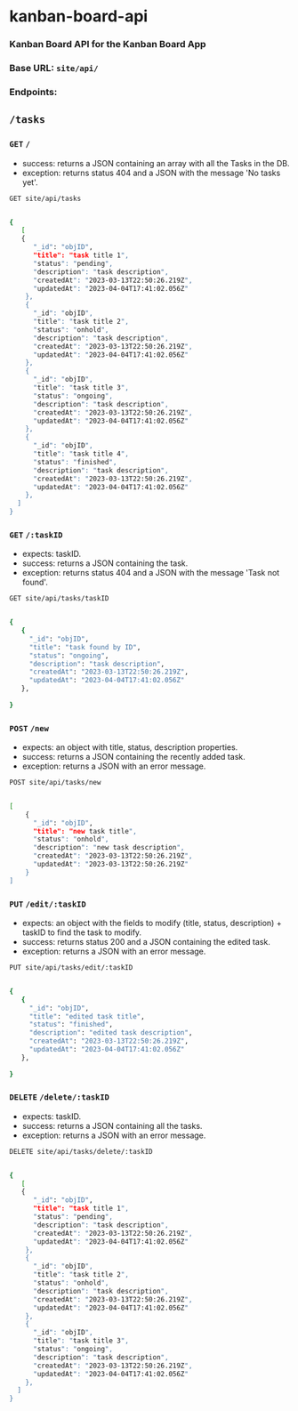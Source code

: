 # kanban-board-api
### Kanban Board API for the Kanban Board App

### Base URL: `site/api/`
### Endpoints:

## `/tasks`

### `GET` `/`
 - success: returns a JSON containing an array with all the Tasks in the DB.
 - exception: returns status 404 and a JSON with the message 'No tasks yet'.

``` bash
GET site/api/tasks


{
   [
   {
      "_id": "objID",
      "title": "task title 1",
      "status": "pending",
      "description": "task description",
      "createdAt": "2023-03-13T22:50:26.219Z",
      "updatedAt": "2023-04-04T17:41:02.056Z"
    },
    {
      "_id": "objID",
      "title": "task title 2",
      "status": "onhold",
      "description": "task description",
      "createdAt": "2023-03-13T22:50:26.219Z",
      "updatedAt": "2023-04-04T17:41:02.056Z"
    },
    {
      "_id": "objID",
      "title": "task title 3",
      "status": "ongoing",
      "description": "task description",
      "createdAt": "2023-03-13T22:50:26.219Z",
      "updatedAt": "2023-04-04T17:41:02.056Z"
    },
    {
      "_id": "objID",
      "title": "task title 4",
      "status": "finished",
      "description": "task description",
      "createdAt": "2023-03-13T22:50:26.219Z",
      "updatedAt": "2023-04-04T17:41:02.056Z"
    },
  ]
}
```

### `GET` `/:taskID`
 - expects: taskID.
 - success: returns a JSON containing the task.
 - exception: returns status 404 and a JSON with the message 'Task not found'.

``` bash
GET site/api/tasks/taskID


{
   {
     "_id": "objID",
     "title": "task found by ID",
     "status": "ongoing",
     "description": "task description",
     "createdAt": "2023-03-13T22:50:26.219Z",
     "updatedAt": "2023-04-04T17:41:02.056Z"
   },
  
}
```

### `POST` `/new`
 - expects: an object with title, status, description properties.
 - success:  returns a JSON containing the recently added task.
 - exception: returns a JSON with an error message.

``` bash
POST site/api/tasks/new


[
    {
      "_id": "objID",
      "title": "new task title",
      "status": "onhold",
      "description": "new task description",
      "createdAt": "2023-03-13T22:50:26.219Z",
      "updatedAt": "2023-03-13T22:50:26.219Z"
    }
]
```
### `PUT` `/edit/:taskID`
 - expects: an object with the fields to modify (title, status, description) + taskID to find the task to modify.
 - success: returns status 200 and a JSON containing the edited task.
 - exception:  returns a JSON with an error message.

``` bash
PUT site/api/tasks/edit/:taskID


{
   {
     "_id": "objID",
     "title": "edited task title",
     "status": "finished",
     "description": "edited task description",
     "createdAt": "2023-03-13T22:50:26.219Z",
     "updatedAt": "2023-04-04T17:41:02.056Z"
   },
  
}
```

### `DELETE` `/delete/:taskID`
 - expects: taskID.
 - success: returns a JSON containing all the tasks.
 - exception: returns a JSON with an error message.

``` bash
DELETE site/api/tasks/delete/:taskID


{
   [
   {
      "_id": "objID",
      "title": "task title 1",
      "status": "pending",
      "description": "task description",
      "createdAt": "2023-03-13T22:50:26.219Z",
      "updatedAt": "2023-04-04T17:41:02.056Z"
    },
    {
      "_id": "objID",
      "title": "task title 2",
      "status": "onhold",
      "description": "task description",
      "createdAt": "2023-03-13T22:50:26.219Z",
      "updatedAt": "2023-04-04T17:41:02.056Z"
    },
    {
      "_id": "objID",
      "title": "task title 3",
      "status": "ongoing",
      "description": "task description",
      "createdAt": "2023-03-13T22:50:26.219Z",
      "updatedAt": "2023-04-04T17:41:02.056Z"
    },
  ]
}
```

